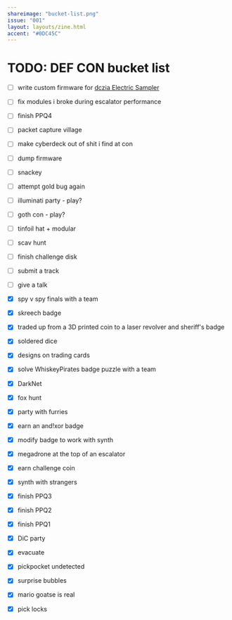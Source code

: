 ```yaml
---
shareimage: "bucket-list.png"
issue: "001"
layout: layouts/zine.html
accent: "#0DC45C"
---
```


# TODO: DEF CON bucket list

- [ ] write custom firmware for [dczia Electric Sampler](https://github.com/dczia/Defcon31-Badge)
- [ ] fix modules i broke during escalator performance
- [ ] finish PPQ4
- [ ] packet capture village
- [ ] make cyberdeck out of shit i find at con
- [ ] dump firmware
- [ ] snackey
- [ ] attempt gold bug again 
- [ ] illuminati party - play?
- [ ] goth con - play?
- [ ] tinfoil hat + modular
- [ ] scav hunt
- [ ] finish challenge disk
- [ ] submit a track
- [ ] give a talk
- [x] spy v spy finals with a team
- [x] skreech badge
- [x] traded up from a 3D printed coin to a laser revolver and sheriff's badge
- [x] soldered dice
- [x] designs on trading cards
- [x] solve WhiskeyPirates badge puzzle with a team
- [x] DarkNet
- [x] fox hunt
- [x] party with furries
- [x] earn an and!xor badge
- [x] modify badge to work with synth
- [x] megadrone at the top of an escalator
- [x] earn challenge coin
- [x] synth with strangers
- [x] finish PPQ3
- [x] finish PPQ2
- [x] finish PPQ1
- [x] DiC party
- [x] evacuate
- [x] pickpocket undetected
- [x] surprise bubbles
- [x] mario goatse is real
- [x] pick locks

